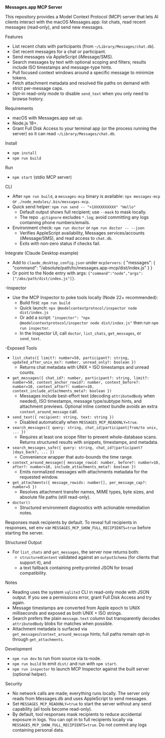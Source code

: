 **Messages.app MCP Server**

This repository provides a Model Context Protocol (MCP) server that lets AI clients interact with the macOS Messages.app: list chats, read recent messages (read‑only), and send new messages.

Features
- List recent chats with participants (from `~/Library/Messages/chat.db`).
- Get recent messages for a chat or participant.
- Send messages via AppleScript (iMessage/SMS).
- Search messages by text with optional scoping and filters; results include ISO timestamps and message-type hints.
- Pull focused context windows around a specific message to minimize tokens.
- Fetch attachment metadata and resolved file paths on demand with strict per-message caps.
- Opt-in read-only mode to disable `send_text` when you only need to browse history.

Requirements
- macOS with Messages.app set up.
- Node.js 18+.
- Grant Full Disk Access to your terminal app (or the process running the server) so it can read `~/Library/Messages/chat.db`.

Install
- `npm install`
- `npm run build`

Run
- `npm start` (stdio MCP server)

CLI
- After `npm run build`, a `messages-mcp` binary is available: `npx messages-mcp` or `./node_modules/.bin/messages-mcp`.
- Quick send helper: `npm run send -- "+1XXXXXXXXXX" "Hello"`
  - Default output shows full recipient; use `--mask` to mask locally.
  - The repo `.gitignore` excludes `*.log`; avoid committing any logs containing phone numbers/emails.
 - Environment check: `npm run doctor` or `npm run doctor -- --json`
   - Verifies AppleScript availability, Messages services/accounts (iMessage/SMS), and read access to `chat.db`.
   - Exits with non‑zero status if checks fail.

Integrate (Claude Desktop example)
- Add to `claude_desktop_config.json` under `mcpServers`:
  {
    "messages": {
      "command": "/absolute/path/to/messages.app-mcp/dist/index.js"
    }
  }
- Or point to the Node entry with args: `{"command":"node","args":["/abs/path/dist/index.js"]}`.

-Inspector
- Use the MCP Inspector to poke tools locally (Node 22+ recommended):
  - Build first: `npm run build`
  - Quick launch: `npx @modelcontextprotocol/inspector node dist/index.js`
  - Or add a script: `"inspector": "npx @modelcontextprotocol/inspector node dist/index.js"` then run `npm run inspector`.
  - In the Inspector UI, call `doctor`, `list_chats`, `get_messages`, or `send_text`.

-Exposed Tools
- `list_chats({ limit?: number=50, participant?: string, updated_after_unix_ms?: number, unread_only?: boolean })`
  - Returns chat metadata with UNIX + ISO timestamps and unread counts.
- `get_messages({ chat_id?: number, participant?: string, limit?: number=50, context_anchor_rowid?: number, context_before?: number=10, context_after?: number=10, context_include_attachments_meta?: boolean })`
  - Messages include best-effort text (decoding `attributedBody` when needed), ISO timestamps, message type/subtype hints, and attachment previews. Optional inline context bundle avoids an extra `context_around_message` call.
- `send_text({ recipient: string, text: string })`
  - Disabled automatically when `MESSAGES_MCP_READONLY=true`.
- `search_messages({ query: string, chat_id|participant|from/to unix, ... })`
  - Requires at least one scope filter to prevent whole-database scans. Returns structured results with snippets, timestamps, and metadata.
- `search_messages_safe({ query: string, chat_id?|participant?|days_back?, ... })`
  - Convenience wrapper that auto-bounds the time range.
- `context_around_message({ message_rowid: number, before?: number=10, after?: number=10, include_attachments_meta?: boolean })`
  - Emits normalized messages with attachments metadata for the requested window.
- `get_attachments({ message_rowids: number[], per_message_cap?: number=5 })`
  - Resolves attachment transfer names, MIME types, byte sizes, and absolute file paths (still read-only).
- `doctor()`
  - Structured environment diagnostics with actionable remediation notes.

Responses mask recipients by default. To reveal full recipients in responses, set env var `MESSAGES_MCP_SHOW_FULL_RECIPIENTS=true` before starting the server.

Structured Output
- For `list_chats` and `get_messages`, the server now returns both:
  - `structuredContent` validated against an `outputSchema` (for clients that support it), and
  - a text fallback containing pretty‑printed JSON for broad compatibility.

Notes
- Reading uses the system `sqlite3` CLI in read-only mode with JSON output. If you see a permissions error, grant Full Disk Access and try again.
- Message timestamps are converted from Apple epoch to UNIX milliseconds and exposed as both UNIX + ISO strings.
- Search prefers the plain `message.text` column but transparently decodes `attributedBody` blobs for matches when possible.
- Attachment metadata is surfaced via `get_messages`/`context_around_message` hints; full paths remain opt-in through `get_attachments`.

Development
- `npm run dev` to run from source via ts-node.
- `npm run build` to emit `dist/` and run with `npm start`.
 - `npm run inspector` to launch MCP Inspector against the built server (optional helper).

Security
- No network calls are made; everything runs locally. The server only reads from Messages.db and uses AppleScript to send messages.
- Set `MESSAGES_MCP_READONLY=true` to start the server without any send capability (all tools become read-only).
- By default, tool responses mask recipients to reduce accidental exposure in logs. You can opt in to full recipients locally via `MESSAGES_MCP_SHOW_FULL_RECIPIENTS=true`. Do not commit any logs containing personal data.
